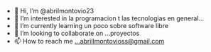- 👋 Hi, I’m @abrilmontovio23
- 👀 I’m interested in la programacion t las tecnologias en general...
- 🌱 I’m currently learning un poco sobre software libre
- 💞️ I’m looking to collaborate on ...proyectos 
- 📫 How to reach me ...abrillmontovioss@gmail.com

<!---
abrilmontovio23/abrilmontovio23 is a ✨ special ✨ repository because its `README.md` (this file) appears on your GitHub profile.
You can click the Preview link to take a look at your changes.
--->
